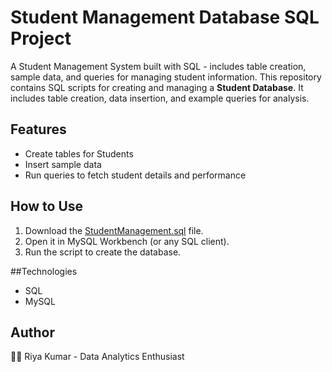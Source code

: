 # Student Management Database SQL Project
A Student Management System built with SQL - includes table creation, sample data, and queries for managing student information.
This repository contains SQL scripts for creating and managing a **Student Database**.
It includes table creation, data insertion, and example queries for analysis.

## Features
- Create tables for Students
- Insert sample data
- Run queries to fetch student details and performance

## How to Use
1. Download the [StudentManagement.sql](https://github.com/user-attachments/files/22580473/StudentManagement.sql) file.
2. Open it in MySQL Workbench (or any SQL client).
3. Run the script to create the database.

##Technologies 
- SQL
- MySQL

## Author
👩‍💻 Riya Kumar - Data Analytics Enthusiast


